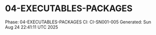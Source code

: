 # 04-EXECUTABLES-PACKAGES
Phase: 04-EXECUTABLES-PACKAGES
CI: CI-SN001-005
Generated: Sun Aug 24 22:41:11 UTC 2025
